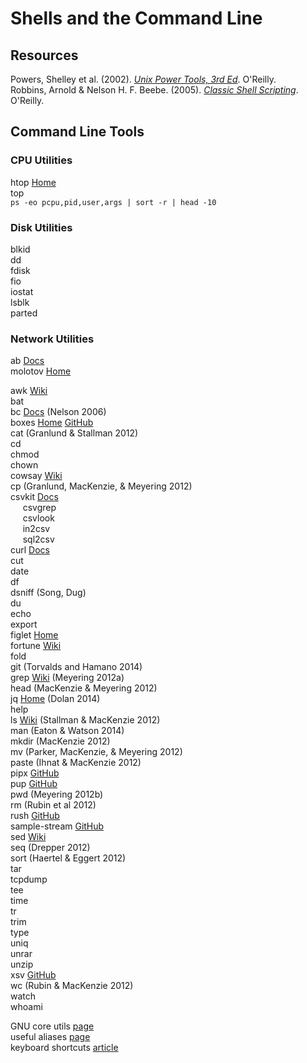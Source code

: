 # Shells and the Command Line

## Resources

Powers, Shelley et al. (2002). [_Unix Power Tools, 3rd Ed_](https://resources.oreilly.com/examples/9780596003302/). O'Reilly.<br>
Robbins, Arnold & Nelson H. F. Beebe. (2005). [_Classic Shell Scripting_](https://resources.oreilly.com/examples/9780596005955/). O'Reilly.<br>

## Command Line Tools

### CPU Utilities

htop [Home](https://htop.dev)<br>
top<br>
`ps -eo pcpu,pid,user,args | sort -r | head -10`<br>

### Disk Utilities

blkid<br>
dd<br>
fdisk<br>
fio<br>
iostat<br>
lsblk<br>
parted<br>

### Network Utilities

ab [Docs](http://httpd.apache.org/docs/2.4/programs/ab.html)<br>
molotov [Home](https://molotov.readthedocs.io/en/stable/)<br>

awk [Wiki](https://en.wikipedia.org/wiki/AWK)<br>
bat<br>
bc [Docs](https://www.gnu.org/software/bc/) (Nelson 2006)<br>
boxes [Home](https://boxes.thomasjensen.com) [GitHub](https://github.com/ascii-boxes/boxes/)<br>
cat (Granlund & Stallman 2012)<br>
cd<br>
chmod<br>
chown<br>
cowsay [Wiki](https://en.wikipedia.org/wiki/Cowsay)<br>
cp (Granlund, MacKenzie, & Meyering 2012)<br>
csvkit [Docs](https://csvkit.readthedocs.io/en/latest/)<br>
&nbsp;&nbsp;&nbsp;&nbsp;
csvgrep<br>
&nbsp;&nbsp;&nbsp;&nbsp;
csvlook<br>
&nbsp;&nbsp;&nbsp;&nbsp;
in2csv<br>
&nbsp;&nbsp;&nbsp;&nbsp;
sql2csv<br>
curl [Docs](https://everything.curl.dev)<br>
cut<br>
date<br>
df<br>
dsniff (Song, Dug)<br>
du<br>
echo<br>
export<br>
figlet [Home](http://www.figlet.org)<br>
fortune [Wiki](https://en.wikipedia.org/wiki/Fortune_%28Unix%29)<br>
fold<br>
git (Torvalds and Hamano 2014)<br>
grep [Wiki](https://en.wikipedia.org/wiki/Grep) (Meyering 2012a)<br>
head (MacKenzie & Meyering 2012)<br>
jq [Home](https://stedolan.github.io/jq/) (Dolan 2014)<br>
help<br>
ls [Wiki](https://en.wikipedia.org/wiki/Ls) (Stallman & MacKenzie 2012)<br>
man (Eaton & Watson 2014)<br>
mkdir (MacKenzie 2012)<br>
mv (Parker, MacKenzie, & Meyering 2012)<br>
paste (Ihnat & MacKenzie 2012)<br>
pipx [GitHub](https://github.com/pypa/pipx)<br>
pup [GitHub](https://github.com/EricChiang/pup)<br>
pwd (Meyering 2012b)<br>
rm (Rubin et al 2012)<br>
rush [GitHub](https://github.com/jeroenjanssens/rush)<br>
sample-stream [GitHub](https://github.com/jeroenjanssens/sample-stream)<br>
sed [Wiki](https://en.wikipedia.org/wiki/Sed)<br>
seq (Drepper 2012)<br>
sort (Haertel & Eggert 2012)<br>
tar<br>
tcpdump<br>
tee<br>
time<br>
tr<br>
trim<br>
type<br>
uniq<br>
unrar<br>
unzip<br>
xsv [GitHub](https://github.com/BurntSushi/xsv)<br>
wc (Rubin & MacKenzie 2012)<br>
watch<br>
whoami<br>

GNU core utils [page](https://www.gnu.org/software/coreutils/)<br>
useful aliases [page](https://github.com/chrishwiggins/mise/blob/master/sh/aliases-public.sh)<br>
keyboard shortcuts [article](https://www.howtogeek.com/howto/ubuntu/keyboard-shortcuts-for-bash-command-shell-for-ubuntu-debian-suse-redhat-linux-etc/)<br>
